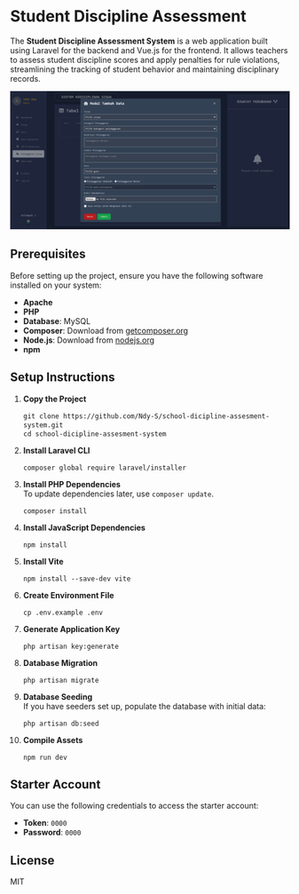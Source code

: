 # Student Discipline Assessment
The **Student Discipline Assessment System** is a web application built using Laravel for the backend and Vue.js for the frontend. It allows teachers to assess student discipline scores and apply penalties for rule violations, streamlining the tracking of student behavior and maintaining disciplinary records.

<img src="https://github.com/Ndy-S/school-dicipline-assesment-system/blob/main/public/img/overview.png" alt="Project Overview">

## Prerequisites
Before setting up the project, ensure you have the following software installed on your system:
- **Apache**
- **PHP**
- **Database**: MySQL
- **Composer**: Download from [getcomposer.org](https://getcomposer.org)
- **Node.js**: Download from [nodejs.org](https://nodejs.org)
- **npm**

## Setup Instructions
1. **Copy the Project**
    ```
    git clone https://github.com/Ndy-S/school-dicipline-assesment-system.git
    cd school-dicipline-assesment-system
    ```
2. **Install Laravel CLI**
    ```
    composer global require laravel/installer
    ```
3. **Install PHP Dependencies** <br>To update dependencies later, use `composer update`.
    ```
    composer install
    ```
4. **Install JavaScript Dependencies**
    ```
    npm install
    ```
5. **Install Vite**
    ```
    npm install --save-dev vite
    ```
6. **Create Environment File**
    ```
    cp .env.example .env
    ```
7. **Generate Application Key**
    ```
    php artisan key:generate
    ```
8. **Database Migration**
    ```
    php artisan migrate
    ```
9. **Database Seeding** <br>If you have seeders set up, populate the database with initial data:
    ```
    php artisan db:seed
    ```
11. **Compile Assets**
    ```
    npm run dev
    ```

## Starter Account
You can use the following credentials to access the starter account:
- **Token**: `0000`
- **Password**: `0000`

## License
MIT
